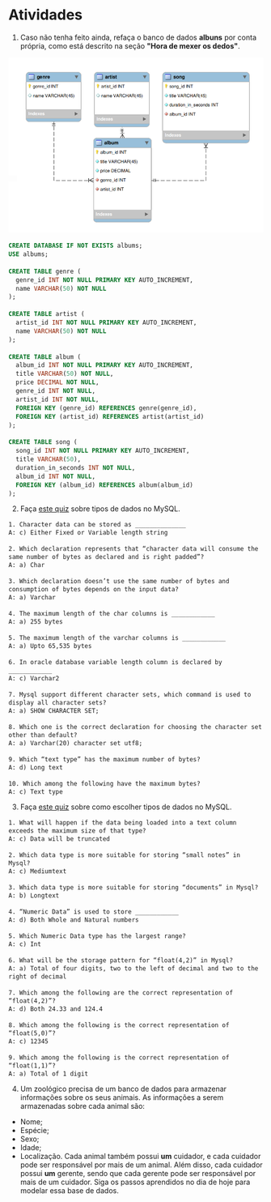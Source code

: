 # Atividades

1. Caso não tenha feito ainda, refaça o banco de dados **albuns** por conta própria, como está descrito na seção **"Hora de mexer os dedos"**.

![Diagrama entidade relacionamento](./images/diagrama_entidade_relacionamento.png)

```sql
CREATE DATABASE IF NOT EXISTS albums;
USE albums;

CREATE TABLE genre (
  genre_id INT NOT NULL PRIMARY KEY AUTO_INCREMENT,
  name VARCHAR(50) NOT NULL
);

CREATE TABLE artist (
  artist_id INT NOT NULL PRIMARY KEY AUTO_INCREMENT,
  name VARCHAR(50) NOT NULL
);

CREATE TABLE album (
  album_id INT NOT NULL PRIMARY KEY AUTO_INCREMENT,
  title VARCHAR(50) NOT NULL,
  price DECIMAL NOT NULL,
  genre_id INT NOT NULL,
  artist_id INT NOT NULL,
  FOREIGN KEY (genre_id) REFERENCES genre(genre_id),
  FOREIGN KEY (artist_id) REFERENCES artist(artist_id)
);

CREATE TABLE song (
  song_id INT NOT NULL PRIMARY KEY AUTO_INCREMENT,
  title VARCHAR(50),
  duration_in_seconds INT NOT NULL,
  album_id INT NOT NULL,
  FOREIGN KEY (album_id) REFERENCES album(album_id)
);
```

2. Faça [este quiz](https://www.sanfoundry.com/sql-mcqs-mysql-datatypes-1/) sobre tipos de dados no MySQL.

```
1. Character data can be stored as ______________
A: c) Either Fixed or Variable length string

2. Which declaration represents that “character data will consume the same number of bytes as declared and is right padded”?
A: a) Char

3. Which declaration doesn’t use the same number of bytes and consumption of bytes depends on the input data?
A: a) Varchar

4. The maximum length of the char columns is ____________
A: a) 255 bytes

5. The maximum length of the varchar columns is ____________
A: a) Upto 65,535 bytes

6. In oracle database variable length column is declared by ____________
A: c) Varchar2

7. Mysql support different character sets, which command is used to display all character sets?
A: a) SHOW CHARACTER SET;

8. Which one is the correct declaration for choosing the character set other than default?
A: a) Varchar(20) character set utf8;

9. Which “text type” has the maximum number of bytes?
A: d) Long text

10. Which among the following have the maximum bytes?
A: c) Text type
```

3. Faça [este quiz](https://www.sanfoundry.com/sql-mcqs-mysql-datatypes-2/) sobre como escolher tipos de dados no MySQL.

```
1. What will happen if the data being loaded into a text column exceeds the maximum size of that type?
A: c) Data will be truncated

2. Which data type is more suitable for storing “small notes” in Mysql?
A: c) Mediumtext

3. Which data type is more suitable for storing “documents” in Mysql?
A: b) Longtext

4. “Numeric Data” is used to store ____________
A: d) Both Whole and Natural numbers

5. Which Numeric Data type has the largest range?
A: c) Int

6. What will be the storage pattern for “float(4,2)” in Mysql?
A: a) Total of four digits, two to the left of decimal and two to the right of decimal

7. Which among the following are the correct representation of “float(4,2)”?
A: d) Both 24.33 and 124.4

8. Which among the following is the correct representation of “float(5,0)”?
A: c) 12345

9. Which among the following is the correct representation of “float(1,1)”?
A: a) Total of 1 digit
```

4. Um zoológico precisa de um banco de dados para armazenar informações sobre os seus animais. As informações a serem armazenadas sobre cada animal são:

* Nome;
* Espécie;
* Sexo;
* Idade;
* Localização. Cada animal também possui **um** cuidador, e cada cuidador pode ser responsável por mais de um animal. Além disso, cada cuidador possui **um** gerente, sendo que cada gerente pode ser responsável por mais de um cuidador. Siga os passos aprendidos no dia de hoje para modelar essa base de dados.
